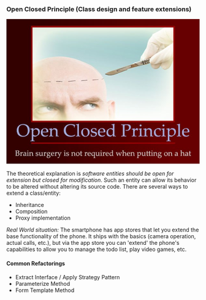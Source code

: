 ### Open Closed Principle (Class design and feature extensions)
![alt text](etc/ocp.jpg?raw=true "Open Closed")

The theoretical explanation is *software entities should be open for extension but closed for modification*.
Such an entity can allow its behavior to be altered without altering its source code.
There are several ways to extend a class/entity:

* Inheritance
* Composition
* Proxy implementation

*Real World situation:* The smartphone has app stores that let you extend the base
functionality of the phone. It ships with the basics (camera operation, actual calls, etc.), 
but via the app store you can 'extend' the phone's capabilities to allow you to manage
the todo list, play video games, etc.

#### Common Refactorings
- Extract Interface / Apply Strategy Pattern
- Parameterize Method
- Form Template Method
